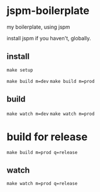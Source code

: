 # jspm-boilerplate
my boilerplate, using jspm

install jspm if you haven't, globally.

## install

`make setup`



`make build m=dev`
`make build m=prod`

## build

`make watch m=dev`
`make watch m=prod`

# build for release

`make build m=prod q=release`

## watch

`make watch m=prod q=release`

